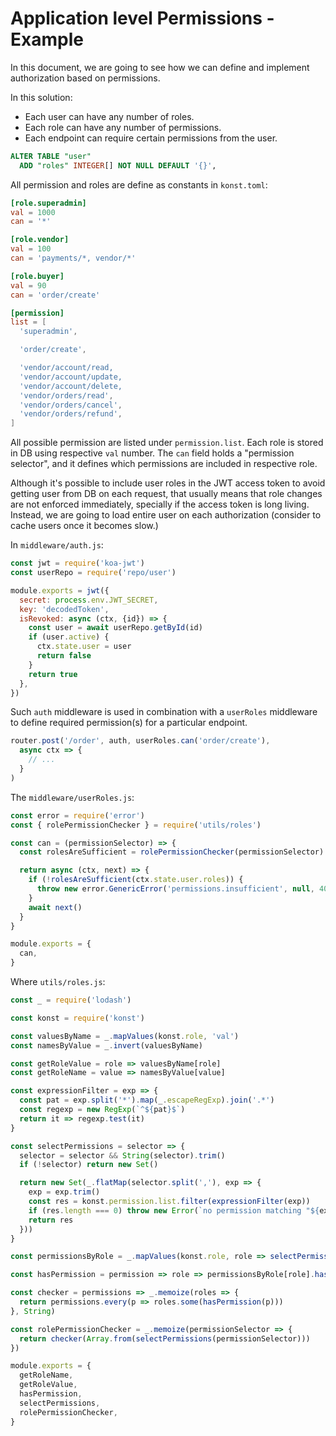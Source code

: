 # Application level Permissions - Example

In this document, we are going to see how we can define and implement authorization based on permissions.

In this solution:
- Each user can have any number of roles.
- Each role can have any number of permissions.
- Each endpoint can require certain permissions from the user.

```sql
ALTER TABLE "user"
  ADD "roles" INTEGER[] NOT NULL DEFAULT '{}',

```

All permission and roles are define as constants in `konst.toml`:

```toml
[role.superadmin]
val = 1000
can = '*'

[role.vendor]
val = 100
can = 'payments/*, vendor/*'

[role.buyer]
val = 90
can = 'order/create'

[permission]
list = [
  'superadmin',

  'order/create',

  'vendor/account/read,
  'vendor/account/update,
  'vendor/account/delete,
  'vendor/orders/read',
  'vendor/orders/cancel',
  'vendor/orders/refund',
]
```

All possible permission are listed under `permission.list`.
Each role is stored in DB using respective `val` number. The `can` field holds a "permission selector", and it defines which permissions are included in respective role.

Although it's possible to include user roles in the JWT access token to avoid getting user from DB on each request, that usually means that role changes are not enforced immediately, specially if the access token is long living.
Instead, we are going to load entire user on each authorization (consider to cache users once it becomes slow.)

In `middleware/auth.js`:

```js
const jwt = require('koa-jwt')
const userRepo = require('repo/user')

module.exports = jwt({
  secret: process.env.JWT_SECRET,
  key: 'decodedToken',
  isRevoked: async (ctx, {id}) => {
    const user = await userRepo.getById(id)
    if (user.active) {
      ctx.state.user = user
      return false
    }
    return true
  },
})
```

Such `auth` middleware is used in combination with a `userRoles` middleware to define required permission(s) for a particular endpoint.

```js
router.post('/order', auth, userRoles.can('order/create'),
  async ctx => {
    // ...
  }
)

```

The `middleware/userRoles.js`:

```js
const error = require('error')
const { rolePermissionChecker } = require('utils/roles')

const can = (permissionSelector) => {
  const rolesAreSufficient = rolePermissionChecker(permissionSelector)

  return async (ctx, next) => {
    if (!rolesAreSufficient(ctx.state.user.roles)) {
      throw new error.GenericError('permissions.insufficient', null, 403)
    }
    await next()
  }
}

module.exports = {
  can,
}
```

Where `utils/roles.js`:

```js
const _ = require('lodash')

const konst = require('konst')

const valuesByName = _.mapValues(konst.role, 'val')
const namesByValue = _.invert(valuesByName)

const getRoleValue = role => valuesByName[role]
const getRoleName = value => namesByValue[value]

const expressionFilter = exp => {
  const pat = exp.split('*').map(_.escapeRegExp).join('.*')
  const regexp = new RegExp(`^${pat}$`)
  return it => regexp.test(it)
}

const selectPermissions = selector => {
  selector = selector && String(selector).trim()
  if (!selector) return new Set()

  return new Set(_.flatMap(selector.split(','), exp => {
    exp = exp.trim()
    const res = konst.permission.list.filter(expressionFilter(exp))
    if (res.length === 0) throw new Error(`no permission matching "${exp}"`)
    return res
  }))
}

const permissionsByRole = _.mapValues(konst.role, role => selectPermissions(role.can))

const hasPermission = permission => role => permissionsByRole[role].has(permission)

const checker = permissions => _.memoize(roles => {
  return permissions.every(p => roles.some(hasPermission(p)))
}, String)

const rolePermissionChecker = _.memoize(permissionSelector => {
  return checker(Array.from(selectPermissions(permissionSelector)))
})

module.exports = {
  getRoleName,
  getRoleValue,
  hasPermission,
  selectPermissions,
  rolePermissionChecker,
}

```








